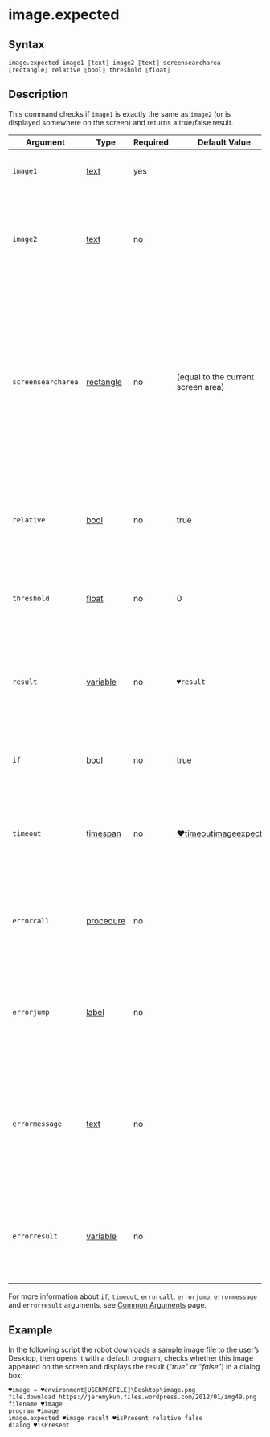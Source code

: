 # image.expected

## Syntax

```G1ANT
image.expected image1 ⟦text⟧ image2 ⟦text⟧ screensearcharea ⟦rectangle⟧ relative ⟦bool⟧ threshold ⟦float⟧
```

## Description

This command checks if `image1` is exactly the same as `image2` (or is displayed somewhere on the screen) and returns a true/false result.

| Argument | Type | Required | Default Value | Description |
| -------- | ---- | -------- | ------------- | ----------- |
|`image1`| [text](../../G1ANT.Language/Structures/TextStructure.md) | yes |  | Path to a file with an image be found |
|`image2`| [text](../../G1ANT.Language/Structures/TextStructure.md) | no |  | Path to a image file in which `image1` will be searched; if not specified, `image1` will be searched on the screen |
|`screensearcharea`| [rectangle](../../G1ANT.Language/Structures/RectangleStructure.md) | no | (equal to the current screen area) | Narrows the search area to a rectangle specified by coordinates in the `x0⫽y0⫽x1⫽y1` format, where `x0⫽y0` and `x1⫽y1` are the pixel coordinates in the top left corner and the bottom right corner of the rectangle, respectively |
|`relative`| [bool](../../G1ANT.Language/Structures/BooleanStructure.md) | no | true| Specifies whether the search should be done relatively to the active window |
|`threshold`| [float](../../G1ANT.Language/Structures/FloatStructure.md) | no | 0 | Tolerance threshold (0-1 range); the default 0 means it has to be a 100% match |
| `result`       | [variable](../../G1ANT.Language/Structures/VariableStructure.md) | no       | `♥result`                                                   | Name of a variable where the command's result will be stored: `true` if there is a match, `false` if not. |
| `if`           | [bool](../../G1ANT.Language/Structures/BooleanStructure.md) | no       | true                                                        | Executes the command only if a specified condition is true   |
| `timeout`      | [timespan](../../G1ANT.Language/Structures/TimeSpanStructure.md) | no       | [♥timeoutimageexpected](../G1ANT.Addon.Images/Variables/TimeoutImageExpectedVariable.md) | Specifies time in milliseconds for G1ANT.Robot to wait for the command to be executed |
| `errorcall`    | [procedure](../../G1ANT.Language/Structures/ProcedureStructure.md) | no       |                                                             | Name of a procedure to call when the command throws an exception or when a given `timeout` expires |
| `errorjump`    | [label](../../G1ANT.Language/Structures/LabelStructure.md) | no       |                                                             | Name of the label to jump to when the command throws an exception or when a given `timeout` expires |
| `errormessage` | [text](../../G1ANT.Language/Structures/TextStructure.md) | no       |                                                             | A message that will be shown in case the command throws an exception or when a given `timeout` expires, and no `errorjump` argument is specified |
| `errorresult`  | [variable](../../G1ANT.Language/Structures/VariableStructure.md) | no       |                                                             | Name of a variable that will store the returned exception. The variable will be of [error](../../G1ANT.Language/Structures/ErrorStructure.md) structure  |

For more information about `if`, `timeout`, `errorcall`, `errorjump`, `errormessage` and `errorresult` arguments, see [Common Arguments](../../../appendices/common-arguments.md) page.

## Example

In the following script the robot downloads a sample image file to the user’s Desktop, then opens it with a default program, checks whether this image appeared on the screen and displays the result (“*true*” or “*false*”) in a dialog box:

```G1ANT
♥image = ♥environment⟦USERPROFILE⟧\Desktop\image.png
file.download https://jeremykun.files.wordpress.com/2012/01/img49.png filename ♥image
program ♥image
image.expected ♥image result ♥isPresent relative false
dialog ♥isPresent
```

